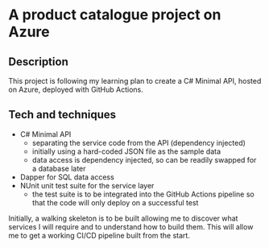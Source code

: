 # A product catalogue project on Azure
## Description
This project is following my learning plan to create a C# Minimal API, hosted on Azure, deployed with GitHub Actions.

## Tech and techniques
- C# Minimal API
    - separating the service code from the API (dependency injected)
    - initially using a hard-coded JSON file as the sample data
    - data access is dependency injected, so can be readily swapped for a database later
- Dapper for SQL data access
- NUnit unit test suite for the service layer
    - the test suite is to be integrated into the GitHub Actions pipeline so that the code will only deploy on a successful test

Initially, a walking skeleton is to be built allowing me to discover what services I will require and to understand how to build them. This will allow me to get a working CI/CD pipeline built from the start.
